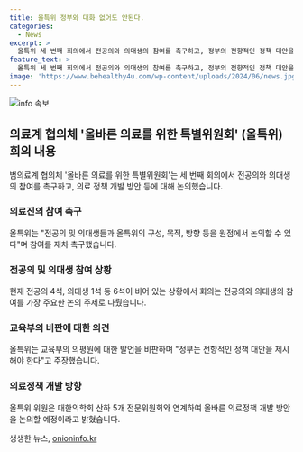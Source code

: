 ```yaml
---
title: 올특위 정부와 대화 없어도 안된다.
categories:
  - News
excerpt: >
  올특위 세 번째 회의에서 전공의와 의대생의 참여를 촉구하고, 정부의 전향적인 정책 대안을 요구하는 모습이 눈에 띈다. 올특위는 교육부의 발언을 비판하며 의평원의 독립성을 강조했고, 의료정책 개발 방안을 논의하겠다고 전했다. 또한, 전공의 수련과 지역의료 등 다양한 아젠다를 함께 논의하고 대안을 제시할 계획이라고 밝혔다. 요약: 올특위 세 번째 회의, 전공의와 의대생의 참여 촉구, 정부에 전향적 정책 제시 요구, 의료정책 개발 방안 논의 등을 통해 활발한 활동 전개 중.
feature_text: >
  올특위 세 번째 회의에서 전공의와 의대생의 참여를 촉구하고, 정부의 전향적인 정책 대안을 요구하는 모습이 눈에 띈다. 올특위는 교육부의 발언을 비판하며 의평원의 독립성을 강조했고, 의료정책 개발 방안을 논의하겠다고 전했다. 또한, 전공의 수련과 지역의료 등 다양한 아젠다를 함께 논의하고 대안을 제시할 계획이라고 밝혔다. 요약: 올특위 세 번째 회의, 전공의와 의대생의 참여 촉구, 정부에 전향적 정책 제시 요구, 의료정책 개발 방안 논의 등을 통해 활발한 활동 전개 중.
image: 'https://www.behealthy4u.com/wp-content/uploads/2024/06/news.jpg'
---
```


<p><img src="https://www.behealthy4u.com/wp-content/uploads/2024/06/news.jpg" alt="info 속보" /></p>

<h2 data-ke-size="size26">의료계 협의체 '올바른 의료를 위한 특별위원회' (올특위) 회의 내용</h2>

<p data-ke-size="size16">범의료계 협의체 '올바른 의료를 위한 특별위원회'는 세 번째 회의에서 전공의와 의대생의 참여를 촉구하고, 의료 정책 개발 방안 등에 대해 논의했습니다.</p>

<h3>의료진의 참여 촉구</h3>

<p data-ke-size="size16">올특위는 "전공의 및 의대생들과 올특위의 구성, 목적, 방향 등을 원점에서 논의할 수 있다"며 참여를 재차 촉구했습니다.</p>

<h3>전공의 및 의대생 참여 상황</h3>

<p data-ke-size="size16">현재 전공의 4석, 의대생 1석 등 6석이 비어 있는 상황에서 회의는 전공의와 의대생의 참여를 가장 주요한 논의 주제로 다뤘습니다.</p>

<h3>교육부의 비판에 대한 의견</h3>

<p data-ke-size="size16">올특위는 교육부의 의평원에 대한 발언을 비판하며 "정부는 전향적인 정책 대안을 제시해야 한다"고 주장했습니다.</p>

<h3>의료정책 개발 방향</h3>

<p data-ke-size="size16">올특위 위원은 대한의학회 산하 5개 전문위원회와 연계하여 올바른 의료정책 개발 방안을 논의할 예정이라고 밝혔습니다.</p>
생생한 뉴스, <a href="https://onioninfo.kr" rel="dofollow">onioninfo.kr</a>


